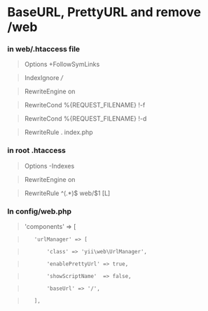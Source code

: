 # BaseURL, PrettyURL and remove /web


### in web/.htaccess file

> Options +FollowSymLinks

> IndexIgnore */*

> RewriteEngine on

> RewriteCond %{REQUEST_FILENAME} !-f

> RewriteCond %{REQUEST_FILENAME} !-d

> RewriteRule . index.php


###  in root .htaccess

> Options -Indexes

> RewriteEngine on

> RewriteRule ^(.*)$ web/$1 [L]


### In config/web.php

> 'components' => [

>        'urlManager' => [

>            'class' => 'yii\web\UrlManager',

>            'enablePrettyUrl' => true,

>            'showScriptName'  => false,

>            'baseUrl' => '/',

>        ],

